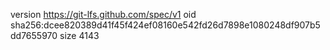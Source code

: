version https://git-lfs.github.com/spec/v1
oid sha256:dcee820389d41f45f424ef08160e542fd26d7898e1080248df907b5dd7655970
size 4143
